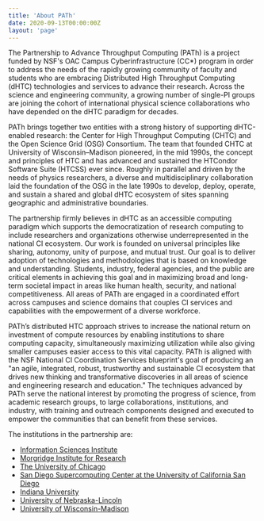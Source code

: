 ```yaml
---
title: 'About PATh'
date: 2020-09-13T00:00:00Z
layout: 'page'
---
```


The Partnership to Advance Throughput Computing (PATh) is a project funded by
NSF's OAC Campus Cyberinfrastructure (CC\*) program in order to address the
needs of the rapidly growing community of faculty and students who are
embracing Distributed High Throughput Computing (dHTC) technologies and
services to advance their research. Across the science and engineering
community, a growing number of single-PI groups are joining the cohort of
international physical science collaborations who have depended on the dHTC
paradigm for decades.

PATh brings together two entities with a strong history of supporting
dHTC-enabled research: the Center for High Throughput Computing (CHTC) and the
Open Science Grid (OSG) Consortium. The team that founded CHTC at University of
Wisconsin–Madison pioneered, in the mid 1990s, the concept and principles of
HTC and has advanced and sustained the HTCondor Software Suite (HTCSS) ever
since. Roughly in parallel and driven by the needs of physics researchers, a
diverse and multidisciplinary collaboration laid the foundation of the OSG in
the late 1990s to develop, deploy, operate, and sustain a shared and global
dHTC ecosystem of sites spanning geographic and administrative boundaries.

The partnership firmly believes in dHTC as an accessible computing paradigm
which supports the democratization of research computing to include researchers
and organizations otherwise underrepresented in the national CI ecosystem. Our
work is founded on universal principles like sharing, autonomy, unity of
purpose, and mutual trust. Our goal is to deliver adoption of technologies and
methodologies that is based on knowledge and understanding. Students, industry,
federal agencies, and the public are critical elements in achieving this goal
and in maximizing broad and long-term societal impact in areas like human
health, security, and national competitiveness. All areas of PATh are engaged
in a coordinated effort across campuses and science domains that couples CI
services and capabilities with the empowerment of a diverse workforce.

PATh’s distributed HTC approach strives to increase the national return on
investment of compute resources by enabling institutions to share computing
capacity, simultaneously maximizing utilization while also giving smaller
campuses easier access to this vital capacity. PATh is aligned with the NSF
National CI Coordination Services blueprint's goal of producing an "an agile,
integrated, robust, trustworthy and sustainable CI ecosystem that drives new
thinking and transformative discoveries in all areas of science and engineering
research and education." The techniques advanced by PATh serve the national
interest by promoting the progress of science, from academic research groups,
to large collaborations, institutions, and industry, with training and outreach
components designed and executed to empower the communities that can benefit
from these services.

The institutions in the partnership are:

* [Information Sciences Institute](https://www.isi.edu/)
* [Morgridge Institute for Research](https://morgridge.org/)
* [The University of Chicago](https://www.uchicago.edu/)
* [San Diego Supercomputing Center at the University of California San Diego](https://www.sdsc.edu/)
* [Indiana University](https://www.iu.edu/)
* [University of Nebraska-Lincoln](https://www.unl.edu/)
* [University of Wisconsin-Madison](https://www.wisc.edu/)
